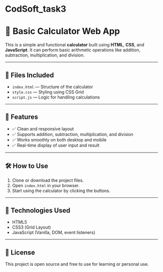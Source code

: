# CodSoft_task3

# 🧮 Basic Calculator Web App

This is a simple and functional **calculator** built using **HTML**, **CSS**, and **JavaScript**. It can perform basic arithmetic operations like addition, subtraction, multiplication, and division.

---

## 📁 Files Included

- `index.html` — Structure of the calculator
- `style.css` — Styling using CSS Grid
- `script.js` — Logic for handling calculations

---

## 🚀 Features

- ✅ Clean and responsive layout
- ✅ Supports addition, subtraction, multiplication, and division
- ✅ Works smoothly on both desktop and mobile
- ✅ Real-time display of user input and result

---

## 🛠️ How to Use

1. Clone or download the project files.
2. Open `index.html` in your browser.
3. Start using the calculator by clicking the buttons.

---

## 📌 Technologies Used

- HTML5
- CSS3 (Grid Layout)
- JavaScript (Vanilla, DOM, event listeners)

---

## 📄 License

This project is open source and free to use for learning or personal use.
